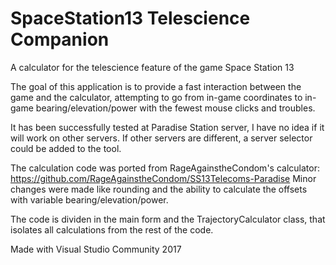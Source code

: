 # SpaceStation13 Telescience Companion
A calculator for the telescience feature of the game Space Station 13

The goal of this application is to provide a fast interaction between the game and the calculator, attempting to go from in-game coordinates to in-game bearing/elevation/power with the fewest mouse clicks and troubles.

It has been successfully tested at Paradise Station server, I have no idea if it will work on other servers.
If other servers are different, a server selector could be added to the tool.

The calculation code was ported from RageAgainstheCondom's calculator: https://github.com/RageAgainstheCondom/SS13Telecoms-Paradise
Minor changes were made like rounding and the ability to calculate the offsets with variable bearing/elevation/power.

The code is dividen in the main form and the TrajectoryCalculator class, that isolates all calculations from the rest of the code.

Made with Visual Studio Community 2017
